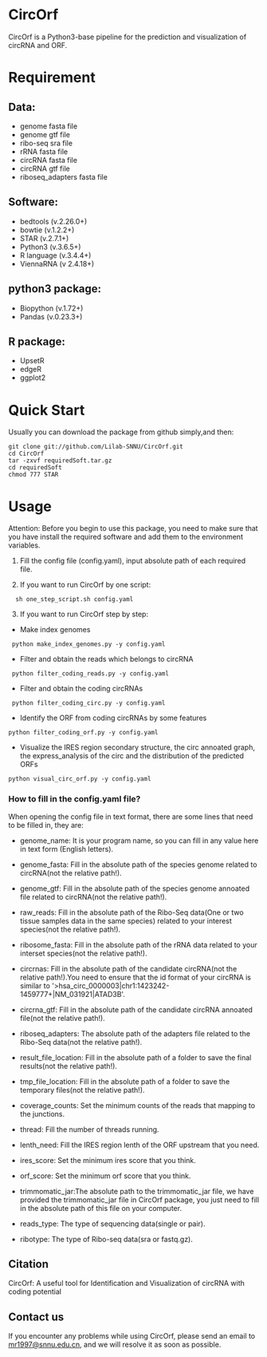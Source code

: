 # CircOrf

CircOrf is a Python3-base pipeline for the prediction and visualization of circRNA and ORF.

# Requirement
## Data:

- genome fasta file
- genome gtf file
- ribo-seq sra file
- rRNA fasta file
- circRNA fasta file
- circRNA gtf file
- riboseq_adapters fasta file

## Software:

- bedtools (v.2.26.0+)
- bowtie (v.1.2.2+)
- STAR (v.2.7.1+)
- Python3 (v.3.6.5+)
- R language (v.3.4.4+)
- ViennaRNA (v 2.4.18+)

## python3 package:

- Biopython (v.1.72+)
- Pandas (v.0.23.3+)

## R package:

- UpsetR
- edgeR
- ggplot2

# Quick Start
Usually you can download the package from github simply,and then:
```
git clone git://github.com/Lilab-SNNU/CircOrf.git
cd CircOrf
tar -zxvf requiredSoft.tar.gz
cd requiredSoft
chmod 777 STAR
```


# Usage

Attention: Before you begin to use this package, you need to make sure that you have install the required software and add them to the environment variables.


1. Fill the config file (config.yaml), input absolute path of each required file.

2. If you want to run CircOrf by one script:

 ```
   sh one_step_script.sh config.yaml
 ```

3. If you want to run CircOrf step by step:


  - Make index genomes

  ```
   python make_index_genomes.py -y config.yaml
  ```
  
  - Filter and obtain the reads which belongs to circRNA

  ```
   python filter_coding_reads.py -y config.yaml
  ```
  
  - Filter and obtain the coding circRNAs

  ```
   python filter_coding_circ.py -y config.yaml
  ```
  
  - Identify the ORF from coding circRNAs by some features
  
  ```
  python filter_coding_orf.py -y config.yaml
  ```
  
  - Visualize the IRES region secondary structure, the circ annoated graph, the express_analysis of the circ and the distribution of the predicted ORFs
  
  ```
  python visual_circ_orf.py -y config.yaml
  ```

### How to fill in the config.yaml file?

When opening the config file in text format, there are some lines that need to be filled in, they are:

 - genome_name: It is your program name, so you can fill in any value here in text form (English letters).

 - genome_fasta: Fill in the absolute path of the species genome related to circRNA(not the relative path!).
   
 - genome_gtf: Fill in the absolute path of the species genome annoated file related to circRNA(not the relative path!).
   
 - raw_reads: Fill in the absolute path of the Ribo-Seq data(One or two tissue samples data in the same species) related to your interest species(not the relative path!).
   
 - ribosome_fasta: Fill in the absolute path of the rRNA data related to your interset species(not the relative path!).
 
 - circrnas: Fill in the absolute path of the candidate circRNA(not the relative path!).You need to ensure that the id format of your circRNA is similar to '>hsa_circ_0000003|chr1:1423242-1459777+|NM_031921|ATAD3B'.
 
 - circrna_gtf: Fill in the absolute path of the candidate circRNA annoated file(not the relative path!).
 
 - riboseq_adapters: The absolute path of the adapters file related to the Ribo-Seq data(not the relative path!).
 
 - result_file_location: Fill in the absolute path of a folder to save the final results(not the relative path!).
 
 - tmp_file_location: Fill in the absolute path of a folder to save the temporary files(not the relative path!).
 
 - coverage_counts: Set the minimum counts of the reads that mapping to the junctions.
 
 - thread: Fill the number of threads running.
 
 - lenth_need: Fill the IRES region lenth of the ORF upstream that you need.
 
 - ires_score: Set the minimum ires score that you think.
 
 - orf_score: Set the minimum orf score that you think.
 
 - trimmomatic_jar:The absolute path to the trimmomatic_jar file, we have provided the trimmomatic_jar file in CircOrf package, you just need to fill in the absolute path of this file on your computer.
   
 - reads_type: The type of sequencing data(single or pair).
 
 - ribotype: The type of Ribo-seq data(sra or fastq.gz).
  
  
## Citation

CircOrf: A useful tool for Identification and Visualization of circRNA with coding potential

## Contact us

If you encounter any problems while using CircOrf, please send an email to mr1997@snnu.edu.cn, and we will resolve it as soon as possible.
